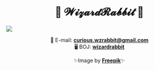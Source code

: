 <div align="center">
  <h1 style="display: inline-block">🎩 𝓦𝓲𝔃𝓪𝓻𝓭𝓡𝓪𝓫𝓫𝓲𝓽 🐇</h1>
</div>

<img src="https://github.com/wzrabbit/wzrabbit/assets/87642422/3d601f2a-26b0-4076-9525-a8e1409e9509" />

<p align="center">
📧 E-mail: <b><a href="mailto:curious.wzrabbit@gmail.com">curious.wzrabbit@gmail.com</a></b><br>
🖥️ BOJ: <b><a href="https://acmicpc.net/user/wizardrabbit">wizardrabbit</a></b>
</p>

<p align="center">
✨Image by <b><a href="https://www.freepik.com/">Freepik</a></b>✨
</p>
